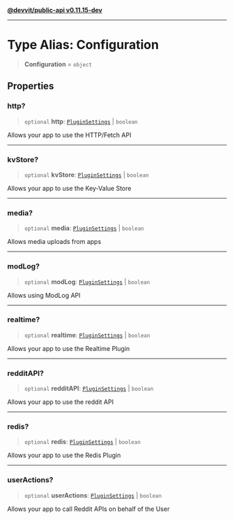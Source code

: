 [**@devvit/public-api v0.11.15-dev**](../README.md)

---

# Type Alias: Configuration

> **Configuration** = `object`

## Properties

<a id="http"></a>

### http?

> `optional` **http**: [`PluginSettings`](PluginSettings.md) \| `boolean`

Allows your app to use the HTTP/Fetch API

---

<a id="kvstore"></a>

### kvStore?

> `optional` **kvStore**: [`PluginSettings`](PluginSettings.md) \| `boolean`

Allows your app to use the Key-Value Store

---

<a id="media"></a>

### media?

> `optional` **media**: [`PluginSettings`](PluginSettings.md) \| `boolean`

Allows media uploads from apps

---

<a id="modlog"></a>

### modLog?

> `optional` **modLog**: [`PluginSettings`](PluginSettings.md) \| `boolean`

Allows using ModLog API

---

<a id="realtime"></a>

### realtime?

> `optional` **realtime**: [`PluginSettings`](PluginSettings.md) \| `boolean`

Allows your app to use the Realtime Plugin

---

<a id="redditapi"></a>

### redditAPI?

> `optional` **redditAPI**: [`PluginSettings`](PluginSettings.md) \| `boolean`

Allows your app to use the reddit API

---

<a id="redis"></a>

### redis?

> `optional` **redis**: [`PluginSettings`](PluginSettings.md) \| `boolean`

Allows your app to use the Redis Plugin

---

<a id="useractions"></a>

### userActions?

> `optional` **userActions**: [`PluginSettings`](PluginSettings.md) \| `boolean`

Allows your app to call Reddit APIs on behalf of the User
